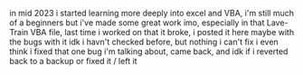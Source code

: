 in mid 2023 i started learning more deeply into excel and VBA, i'm still much of a beginners but i've made some great work imo, especially in that Lave-Train VBA file, last time i worked on that it broke,
 i posted it here maybe with the bugs with it idk i havn't checked before, but nothing i can't fix
 i even think i fixed that one bug i'm talking about, came back, and idk if i reverted back to a backup or fixed it / left it 
